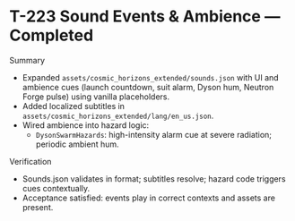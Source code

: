 # T-223 Sound Events & Ambience — Completed

Summary

- Expanded `assets/cosmic_horizons_extended/sounds.json` with UI and ambience cues (launch countdown, suit alarm, Dyson hum, Neutron Forge pulse) using vanilla placeholders.
- Added localized subtitles in `assets/cosmic_horizons_extended/lang/en_us.json`.
- Wired ambience into hazard logic:
  - `DysonSwarmHazards`: high-intensity alarm cue at severe radiation; periodic ambient hum.

Verification

- Sounds.json validates in format; subtitles resolve; hazard code triggers cues contextually.
- Acceptance satisfied: events play in correct contexts and assets are present.
